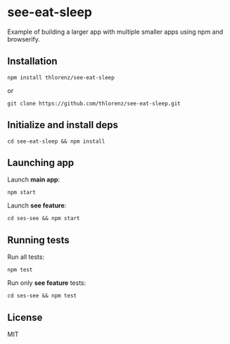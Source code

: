 # see-eat-sleep

Example of building a larger app with multiple smaller apps using npm and browserify.

## Installation

    npm install thlorenz/see-eat-sleep

or

    git clone https://github.com/thlorenz/see-eat-sleep.git

## Initialize and install deps
    
    cd see-eat-sleep && npm install

## Launching app


Launch **main app**:

    npm start

Launch **see feature**:
    
    cd ses-see && npm start

## Running tests
  
Run all tests:

    npm test

Run only **see feature** tests:

    cd ses-see && npm test

## License

MIT
